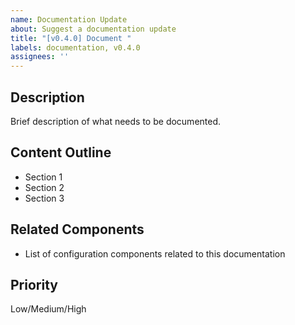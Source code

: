 ```yaml
---
name: Documentation Update
about: Suggest a documentation update
title: "[v0.4.0] Document "
labels: documentation, v0.4.0
assignees: ''
---
```


## Description
Brief description of what needs to be documented.

## Content Outline
- Section 1
- Section 2
- Section 3

## Related Components
- List of configuration components related to this documentation

## Priority
Low/Medium/High
